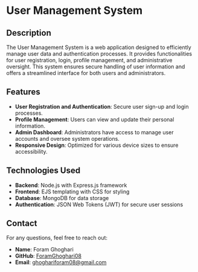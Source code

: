 # User Management System

## Description

The User Management System is a web application designed to efficiently manage user data and authentication processes. It provides functionalities for user registration, login, profile management, and administrative oversight. This system ensures secure handling of user information and offers a streamlined interface for both users and administrators.


## Features

- **User Registration and Authentication**: Secure user sign-up and login processes.
- **Profile Management**: Users can view and update their personal information.
- **Admin Dashboard**: Administrators have access to manage user accounts and oversee system operations.
- **Responsive Design**: Optimized for various device sizes to ensure accessibility.

## Technologies Used

- **Backend**: Node.js with Express.js framework
- **Frontend**: EJS templating with CSS for styling
- **Database**: MongoDB for data storage
- **Authentication**: JSON Web Tokens (JWT) for secure user sessions

## Contact

For any questions, feel free to reach out:

- **Name**: Foram Ghoghari
- **GitHub**: [ForamGhoghari08](https://github.com/ForamGhoghari08)
- **Email**: ghoghariforam08@gmail.com
